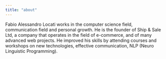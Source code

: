 ```yaml
---
title: "about"
---
```


Fabio Alessandro Locati works in the computer science field, communication field and personal growth. He is the founder of Ship & Sale Ltd, a company that operates in the field of e-commerce, and of many advanced web projects. He improved his skills by attending courses and workshops on new technologies, effective communication, NLP (Neuro Linguistic Programming).
